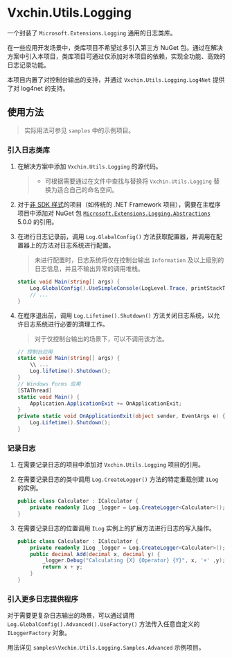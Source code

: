 # Vxchin.Utils.Logging

一个封装了 `Microsoft.Extensions.Logging` 通用的日志类库。

在一些应用开发场景中，类库项目不希望过多引入第三方 NuGet 包。通过在解决方案中引入本项目，类库项目可通过仅添加对本项目的依赖，实现全功能、高效的日志记录功能。

本项目内置了对控制台输出的支持，并通过 `Vxchin.Utils.Logging.Log4Net` 提供了对 log4net 的支持。

## 使用方法

> 实际用法可参见 `samples` 中的示例项目。

### 引入日志类库

1. 在解决方案中添加 `Vxchin.Utils.Logging` 的源代码。

   > - 可根据需要通过在文件中查找与替换将 `Vxchin.Utils.Logging` 替换为适合自己的命名空间。

2. 对于[非 SDK 样式](https://docs.microsoft.com/zh-cn/nuget/resources/check-project-format)的项目（如传统的 .NET Framework 项目），需要在主程序项目中添加对 NuGet 包 [`Microsoft.Extensions.Logging.Abstractions`](https://www.nuget.org/packages/Microsoft.Extensions.Logging.Abstractions/5.0.0) 5.0.0 的引用。

3. 在进行日志记录前，调用 `Log.GlabalConfig()` 方法获取配置器，并调用在配置器上的方法对日志系统进行配置。

   > 未进行配置时，日志系统将仅在控制台输出 `Information` 及以上级别的日志信息，并且不输出异常的调用堆栈。

   ```csharp
   static void Main(string[] args) {
       Log.GlobalConfig().UseSimpleConsole(LogLevel.Trace, printStackTrace: true);
       // ...
   }
   ```

4. 在程序退出前，调用 `Log.Lifetime().Shutdown()` 方法关闭日志系统，以允许日志系统进行必要的清理工作。

   > 对于仅控制台输出的场景下，可以不调用该方法。
   
   ```csharp
   // 控制台应用
   static void Main(string[] args) {
       \\ ...
       Log.lifetime().Shutdown();
   }
   // Windows Forms 应用
   [STAThread]
   static void Main() {
       Application.ApplicationExit += OnApplicationExit;
   }
   private static void OnApplicationExit(object sender, EventArgs e) {
       Log.Lifetime().Shutdown();
   }
   ```

### 记录日志

1. 在需要记录日志的项目中添加对 `Vxchin.Utils.Logging` 项目的引用。

2. 在需要记录日志的类中调用 `Log.CreateLogger()` 方法的特定重载创建 `ILog` 的实例。

   ```csharp
   public class Calculator : ICalculator {
       private readonly ILog _logger = Log.CreateLogger<Calculator>();
   }
   ```

3. 在需要记录日志的位置调用 `ILog` 实例上的扩展方法进行日志的写入操作。

   ```csharp
   public class Calculator : ICalculator {
       private readonly ILog _logger = Log.CreateLogger<Calculator>();
       public decimal Add(decimal x, decimal y) {
           _logger.Debug("Calculating {X} {Operator} {Y}", x, '+' ,y);
           return x + y;
       }
   }
   ```
   
### 引入更多日志提供程序

对于需要更复杂日志输出的场景，可以通过调用 `Log.GlobalConfig().Advanced().UseFactory()` 方法传入任意自定义的 `ILoggerFactory` 对象。

用法详见 `samples\Vxchin.Utils.Logging.Samples.Advanced` 示例项目。